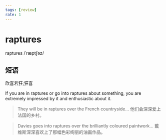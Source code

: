 ```yaml
---
tags: [review]
rate: 1
---
```


# raptures
raptures /ˈræptʃəz/ 

## 短语

欣喜若狂;狂喜

If you are in raptures or go into raptures about something, you are extremely impressed by it and enthusiastic about it.  

> They will be in raptures over the French countryside...
> 他们会深深爱上法国的乡村。


> Davies goes into raptures over the brilliantly coloured paintwork...
> 戴维斯深深喜欢上了那幅色彩绚丽的油画作品。


